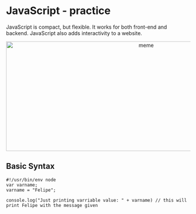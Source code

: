 # JavaScript - practice

JavaScript is compact, but flexible. It works for both front-end and backend. JavaScript also adds interactivity to a website.
<p align="center">
  <img src="https://www.freecodecamp.org/news/content/images/2019/07/panel-1-1.png" width="750" height="300" title="meme">
  </p>
 

## Basic Syntax
```
#!/usr/bin/env node
var varname;
varname = "Felipe";

console.log("Just printing varriable value: " + varname) // this will print Felipe with the message given
```
